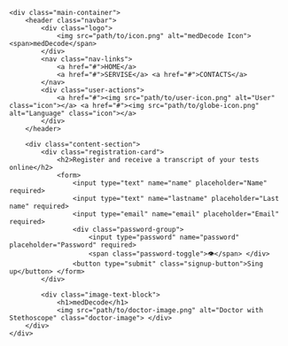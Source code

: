 <!DOCTYPE html>
<html lang="uk">
<head>
    <meta charset="UTF-8">
    <meta name="viewport" content="width=device-width, initial-scale=1.0">
    <title>medDecode - Реєстрація</title>
    <link rel="stylesheet" href="styles.css"> <link href="https://fonts.googleapis.com/css2?family=Roboto:wght@400;700&display=swap" rel="stylesheet">
    </head>
<body>

    <div class="main-container">
        <header class="navbar">
            <div class="logo">
                <img src="path/to/icon.png" alt="medDecode Icon"> <span>medDecode</span>
            </div>
            <nav class="nav-links">
                <a href="#">HOME</a>
                <a href="#">SERVISE</a> <a href="#">CONTACTS</a>
            </nav>
            <div class="user-actions">
                <a href="#"><img src="path/to/user-icon.png" alt="User" class="icon"></a> <a href="#"><img src="path/to/globe-icon.png" alt="Language" class="icon"></a>
            </div>
        </header>

        <div class="content-section">
            <div class="registration-card">
                <h2>Register and receive a transcript of your tests online</h2>
                <form>
                    <input type="text" name="name" placeholder="Name" required>
                    <input type="text" name="lastname" placeholder="Last name" required>
                    <input type="email" name="email" placeholder="Email" required>
                    <div class="password-group">
                        <input type="password" name="password" placeholder="Password" required>
                        <span class="password-toggle">👁</span> </div>
                    <button type="submit" class="signup-button">Sing up</button> </form>
            </div>

            <div class="image-text-block">
                <h1>medDecode</h1>
                <img src="path/to/doctor-image.png" alt="Doctor with Stethoscope" class="doctor-image"> </div>
        </div>
    </div>

</body>
</html>

